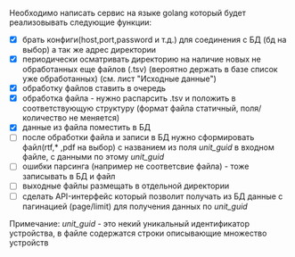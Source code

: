 Необходимо написать сервис на языке golang который будет реализовывать следующие функции:
* [x] брать конфиги(host,port,password и т.д.) для соединения с БД (бд на выбор) а так же адрес директории
* [x] периодически осматривать директорию на наличие новых не обработанных еще файлов (.tsv) (вероятно держать в базе список уже обработанных) (см. лист "Исходные данные")
* [x] обработку файлов ставить в очередь
* [x] обработка файла - нужно распарсить .tsv и положить в соответствующую структуру (формат файла статичный, поля/количество не меняется)
* [x] данные из файла поместить в БД
* [ ] после обработки файла и записи в БД нужно сформировать файл(rtf,* ,pdf на выбор) с названием из поля *unit_guid* в входном файле, с данными по этому *unit_guid*
* [ ] ошибки парсинга (например не соответсвие файла) - тоже записывать в БД и файл
* [ ] выходные файлы размещать в отдельной директории
* [ ] сделать API-интерфейс который позволит получать из БД данные с пагинацией (page/limit) для получения данных по *unit_guid*

Примечание: *unit_guid* - это некий уникальный идентификатор устройства, в файле содержатся строки описывающие множество устройств

